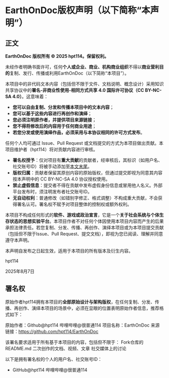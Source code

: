 # EarthOnDoc版权声明（以下简称“本声明”）

## 正文

**EarthOnDoc 版权所有 © 2025 hpt114。保留权利。**

未经作者明确书面许可，任何**个人或企业、商业、机构商业组织**不得以**商业营利目的**复制、发行、传播或利用EarthOnDoc（以下简称“本项目”）。

本项目中的非代码文本内容（包括但不限于文件、文档说明、概念设计）采用知识共享协议中的**署名-非商业性使用-相同方式共享 4.0 国际许可协议（CC BY-NC-SA 4.0）**。这意味着：

- **您可以自由复制、分发和传播本项目中的文本内容**；
- **您可以基于这些内容进行再创作和演绎**；
- **您必须注明原作者，并提供项目来源链接**；
- **您不得将修改后的内容用于任何商业用途**；
- **若您分发或使用演绎作品，必须采用与本协议相同的许可方式发布**。

任何个人均可通过 Issue、Pull Request 或文档提交的方式为本项目做出贡献。本项目维护者（hpt114）将对贡献内容进行审核。

- **署名权授予**：仅对项目有**重大贡献**的贡献者，经审核后，其标识（如用户名、社交账号ID）将被手动添加至[本文末尾](#署名权)。
- **版权归属**：贡献者保留其原创内容的原始版权，但通过提交即视为同意其内容按本声明中的 CC BY-NC-SA 4.0 协议授权使用。
- **禁止虚假信息**：提交者不得在贡献中发布虚假身份信息或冒用他人名义。外部平台发布时，须注明发布者社交账号ID。
- **无自动权利**：普通修改（如错别字修正、格式调整）不构成重大贡献，不会获得署名认可。署名权不赋予对项目整体的控制权或额外权利。

本项目不构成任何形式的**软件、游戏或政治宣言**，它是一个**关于社会系统与个体生存状态的思想实验平台**。本项目作者不对任何个体因使用本项目内容而产生的后果承担法律责任。若您复制、分发、传播、再创作、演绎本项目或为本项目提交贡献（包括但不限于Issue、Pull Request、提交文档），即视为您已阅读、理解并同意遵守本声明。

本声明自发布之日起生效，适用于本项目的所有版本及衍生内容。

hpt114

2025年8月7日

## 署名权

原始作者hpt114拥有本项目的**全部原始设计与架构版权**，在任何复制、分发、传播、再创作、演绎本项目的场景中，必须在显眼的位置表明原始作者信息，推荐格式如下：

原始作者：Github@hpt114 哔哩哔哩@很普通114
项目名称：EarthOnDoc
来源链接：https://github.com/hpt114/EarthOnDoc

该署名要求适用于所有基于本项目的内容，包括但不限于：
Fork仓库的README.md
二次创作的文档、视频、文章
社交媒体上的讨论

以下是拥有署名权的个人的用户名、社交账号ID：

- GitHub@hpt114 哔哩哔哩@很普通114
